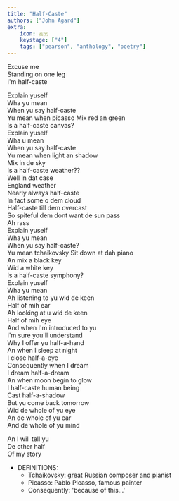 ```yaml
---
title: "Half-Caste"
authors: ["John Agard"]
extra:
    icon: 🇬🇾
    keystage: ["4"]
    tags: ["pearson", "anthology", "poetry"]
---
```

  
Excuse me  
Standing on one leg  
I'm half-caste  
  
Explain yuself  
Wha yu mean  
When yu say half-caste  
Yu mean when picasso
Mix red an green  
Is a half-caste canvas?  
Explain yuself  
Wha u mean  
When yu say half-caste  
Yu mean when light an shadow  
Mix in de sky  
Is a half-caste weather??  
Well in dat case  
England weather  
Nearly always half-caste  
In fact some o dem cloud  
Half-caste till dem overcast  
So spiteful dem dont want de sun pass  
Ah rass  
Explain yuself  
Wha yu mean  
When yu say half-caste?  
Yu mean tchaikovsky
Sit down at dah piano  
An mix a black key  
Wid a white key  
Is a half-caste symphony?  
Explain yuself  
Wha yu mean  
Ah listening to yu wid de keen  
Half of mih ear  
Ah looking at u wid de keen  
Half of mih eye  
And when I'm introduced to yu  
I'm sure you'll understand  
Why I offer yu half-a-hand  
An when I sleep at night  
I close half-a-eye  
Consequently when I dream  
I dream half-a-dream  
An when moon begin to glow  
I half-caste human being  
Cast half-a-shadow  
But yu come back tomorrow  
Wid de whole of yu eye  
An de whole of yu ear  
And de whole of yu mind  
  
An I will tell yu  
De other half  
Of my story

- DEFINITIONS:
  - Tchaikovsky: great Russian composer and pianist
  - Picasso: Pablo Picasso, famous painter
  - Consequently: 'because of this...'
